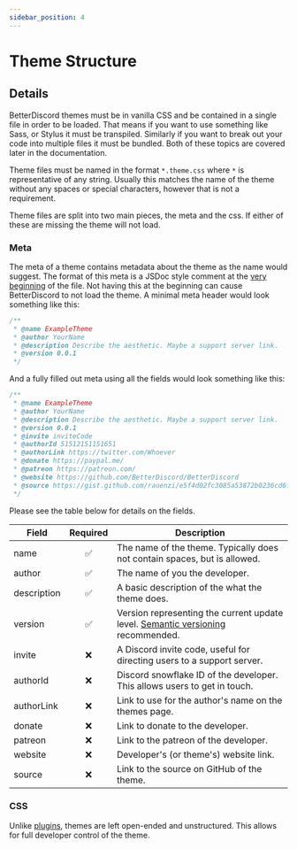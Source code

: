 ```yaml
---
sidebar_position: 4
---
```


# Theme Structure

## Details

BetterDiscord themes must be in vanilla CSS and be contained in a single file in order to be loaded. That means if you want to use something like Sass, or Stylus it must be transpiled. Similarly if you want to break out your code into multiple files it must be bundled. Both of these topics are covered later in the documentation.

Theme files must be named in the format `*.theme.css` where `*` is representative of any string. Usually this matches the name of the theme without any spaces or special characters, however that is not a requirement.

Theme files are split into two main pieces, the meta and the css. If either of these are missing the theme will not load.

### Meta

The meta of a theme contains metadata about the theme as the name would suggest. The format of this meta is a JSDoc style comment at the <u>very beginning</u> of the file. Not having this at the beginning can cause BetterDiscord to not load the theme. A minimal meta header would look something like this:

```js
/**
 * @name ExampleTheme
 * @author YourName
 * @description Describe the aesthetic. Maybe a support server link.
 * @version 0.0.1
 */
```

And a fully filled out meta using all the fields would look something like this:
```js
/**
 * @name ExampleTheme
 * @author YourName
 * @description Describe the aesthetic. Maybe a support server link.
 * @version 0.0.1
 * @invite inviteCode
 * @authorId 51512151151651
 * @authorLink https://twitter.com/Whoever
 * @donate https://paypal.me/
 * @patreon https://patreon.com/
 * @website https://github.com/BetterDiscord/BetterDiscord
 * @source https://gist.github.com/rauenzi/e5f4d02fc3085a53872b0236cd6f8225
 */
 ```

 Please see the table below for details on the fields.

 |Field|Required|Description|
 |-----|:------:|-----------|
 |name|&#x2705;|The name of the theme. Typically does not contain spaces, but is allowed.|
 |author|&#x2705;|The name of you the developer.|
 |description|&#x2705;|A basic description of the what the theme does.|
 |version|&#x2705;|Version representing the current update level. [Semantic versioning](https://semver.org/) recommended.|
 |invite|&#x274C;|A Discord invite code, useful for directing users to a support server.|
 |authorId|&#x274C;|Discord snowflake ID of the developer. This allows users to get in touch.|
 |authorLink|&#x274C;|Link to use for the author's name on the themes page.|
 |donate|&#x274C;|Link to donate to the developer.|
 |patreon|&#x274C;|Link to the patreon of the developer.|
 |website|&#x274C;|Developer's (or theme's) website link.|
 |source|&#x274C;|Link to the source on GitHub of the theme.|

### CSS

Unlike [plugins](../../plugins), themes are left open-ended and unstructured. This allows for full developer control of the theme.